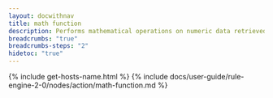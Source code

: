 ```yaml
---
layout: docwithnav
title: math function
description: Performs mathematical operations on numeric data retrieved from multiple sources (constants, message, metadata, attributes, or time series) and saves results to the message or database.
breadcrumbs: "true"
breadcrumbs-steps: "2"
hidetoc: "true"
---
```


{% include get-hosts-name.html %}
{% include docs/user-guide/rule-engine-2-0/nodes/action/math-function.md %}
